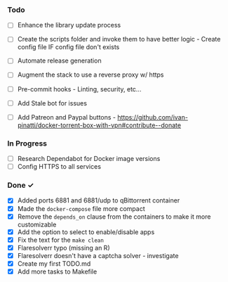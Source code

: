 ### Todo

- [ ] Enhance the library update process
- [ ] Create the scripts folder and invoke them to have better logic - Create config file IF config file don't exists
- [ ] Automate release generation
- [ ] Augment the stack to use a reverse proxy w/ https
- [ ] Pre-commit hooks - Linting, security, etc...
- [ ] Add Stale bot for issues

- [ ] Add Patreon and Paypal buttons - https://github.com/ivan-pinatti/docker-torrent-box-with-vpn#contribute--donate

### In Progress

- [ ] Research Dependabot for Docker image versions
- [ ] Config HTTPS to all services
### Done ✓

- [x] Added ports 6881 and 6881/udp to qBittorrent container
- [x] Made the `docker-compose` file more compact
- [x] Remove the `depends_on` clause from the containers to make it more customizable
- [x] Add the option to select to enable/disable apps
- [x] Fix the text for the `make clean`
- [x] Flaresolverr typo (missing an R)
- [x] Flaresolverr doesn't have a captcha solver - investigate
- [x] Create my first TODO.md
- [x] Add more tasks to Makefile
